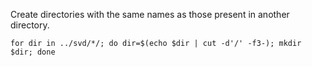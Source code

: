 Create directories with the same names as those present in another
directory.

	for dir in ../svd/*/; do dir=$(echo $dir | cut -d'/' -f3-); mkdir $dir; done
